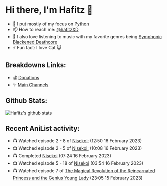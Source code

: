 # Hi there, I'm Hafitz 👋
- 🐍 I put mostly of my focus on [Python](https://python.org)
- 📫 How to reach me: [@hafitzXD](https://t.me/hafitzXD)
- 🎵 I also love listening to music with my favorite genres being [Symphonic Blackened Deathcore](https://youtu.be/qyYmS_iBcy4)
- ⚡ Fun fact: I love Cat 😺

## Breakdowns Links:
- 💰 [Donations](https://t.me/TheBreakdowns/2)
- ✨ [Main Channels](https://t.me/TheBreakdowns)

## Github Stats:
![Hafitz's github stats](https://github-readme-stats.vercel.app/api?username=breakdowns&show_icons=true&count_private=true&bg_color=00000000&text_color=777)

## Recent AniList activity:
<!-- ANILIST_ACTIVITY:start -->

-   📺 Watched episode 2 - 8 of [Nisekoi:](https://anilist.co/anime/20876) (12:50 16 February 2023)
-   📺 Watched episode 2 - 5 of [Nisekoi:](https://anilist.co/anime/20876) (10:08 16 February 2023)
-   📺 Completed [Nisekoi](https://anilist.co/anime/18897) (07:24 16 February 2023)
-   📺 Watched episode 5 - 18 of [Nisekoi](https://anilist.co/anime/18897) (03:54 16 February 2023)
-   📺 Watched episode 7 of [The Magical Revolution of the Reincarnated Princess and the Genius Young Lady](https://anilist.co/anime/153629) (23:05 15 February 2023)

<!-- ANILIST_ACTIVITY:end -->
